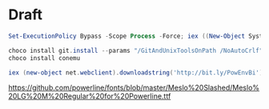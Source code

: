 # Draft

```powershell
Set-ExecutionPolicy Bypass -Scope Process -Force; iex ((New-Object System.Net.WebClient).DownloadString('https://chocolatey.org/install.ps1'))
```

```powershell
choco install git.install --params "/GitAndUnixToolsOnPath /NoAutoCrlf"
choco install conemu
```

```powershell
iex (new-object net.webclient).downloadstring('http://bit.ly/PowEnvBi')
```

https://github.com/powerline/fonts/blob/master/Meslo%20Slashed/Meslo%20LG%20M%20Regular%20for%20Powerline.ttf
